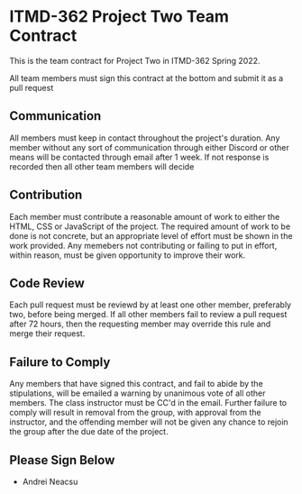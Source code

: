 # ITMD-362 Project Two Team Contract

This is the team contract for Project Two in ITMD-362 Spring 2022. 

All team members must sign this contract at the bottom and submit it as a pull request

## Communication
All members must keep in contact throughout the project's duration. 
Any member without any sort of communication through either Discord or other means will be contacted through email after 1 week.
If not response is recorded then all other team members will decide 

## Contribution
Each member must contribute a reasonable amount of work to either the HTML, CSS or JavaScript of the project.
The required amount of work to be done is not concrete, but an appropriate level of effort must be shown in the work provided.
Any memebers not contributing or failing to put in effort, within reason, must be given opportunity to improve their work.

## Code Review
Each pull request must be reviewd by at least one other member, preferably two, before being merged.
If all other members fail to review a pull request after 72 hours, then the requesting member may override this rule and merge their request.

## Failure to Comply
Any members that have signed this contract, and fail to abide by the stipulations, will be emailed a warning by unanimous vote of all other members. The class instructor must be CC'd in the email.
Further failure to comply will result in removal from the group, with approval from the instructor, and the offending member will not be given any chance to rejoin the group after the due date of the project.

## Please Sign Below
- Andrei Neacsu
